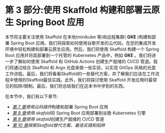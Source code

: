 # 第 3 部分:使用 Skaffold 构建和部署云原生 Spring Boot 应用

本节将主要关注使用 Skaffold 在本地(minikube 等)和远程集群( **GKE** )构建和部署 Spring Boot 应用。我们将探索如何使用谷歌开发的云代码，在您的集成开发环境中轻松构建和部署云原生应用。然后，我们将使用 Skaffold 构建一个 Spring Boot 应用并将其部署到一个托管的 Kubernetes 产品中，例如 **GKE** 。我们将进一步了解如何使用 Skaffold 和 GitHub Actions 创建生产就绪的 CI/CD 管道。我们将通过结合 Skaffold 和 Argo 光盘来做一些实验，以实现 GitOps 风格的光盘工作流程。最后，我们将看看Skaffold的一些替代方案，并了解我们应该在工作流程中使用的Skaffold最佳实践。此外，我们将探讨使用 Skaffold 开发应用时最常见的陷阱/限制。最后，我们将总结我们在这本书中学到的东西。

在本节中，我们有以下章节:

*   [*第 7 章*](07.html#_idTextAnchor092)*使用云码插件*构建和部署 Spring Boot 应用
*   [*第 8 章*](08.html#_idTextAnchor099)*使用 skafold*将 Spring Boot 应用部署到谷歌 Kubernetes 引擎
*   [*第 9 章*](09.html#_idTextAnchor116)*使用 skafold*创建生产就绪的 CI/CD 管道
*   [*第 10 章*](10.html#_idTextAnchor129)*探索Skaffold替代方案、最佳实践和陷阱*